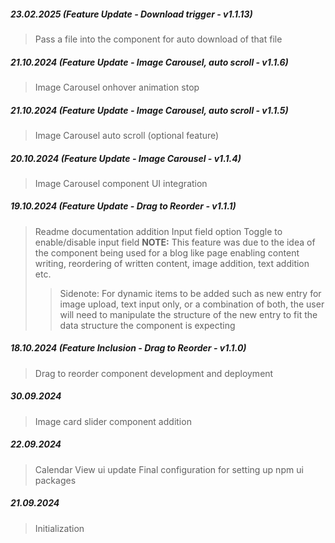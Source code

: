 ##### 23.02.2025 (Feature Update - Download trigger - v1.1.13)

> Pass a file into the component for auto download of that file

##### 21.10.2024 (Feature Update - Image Carousel, auto scroll - v1.1.6)

> Image Carousel onhover animation stop

##### 21.10.2024 (Feature Update - Image Carousel, auto scroll - v1.1.5)

> Image Carousel auto scroll (optional feature)

##### 20.10.2024 (Feature Update - Image Carousel - v1.1.4)

> Image Carousel component UI integration

##### 19.10.2024 (Feature Update - Drag to Reorder - v1.1.1)

> Readme documentation addition
> Input field option
> Toggle to enable/disable input field
> **NOTE:** This feature was due to the idea of the component being used for a blog like page enabling content writing, reordering of written content, image addition, text addition etc.
>
> > Sidenote: For dynamic items to be added such as new entry for image upload, text input only, or a combination of both, the user will need to manipulate the structure of the new entry to fit the data structure the component is expecting

##### 18.10.2024 (Feature Inclusion - Drag to Reorder - v1.1.0)

> Drag to reorder component development and deployment

##### 30.09.2024

> Image card slider component addition

##### 22.09.2024

> Calendar View ui update
> Final configuration for setting up npm ui packages

##### 21.09.2024

> Initialization
